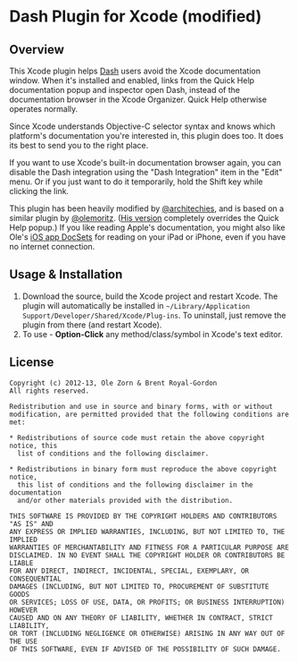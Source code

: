 # Dash Plugin for Xcode (modified)

## Overview

This Xcode plugin helps [Dash](http://kapeli.com/dash/) users avoid the Xcode documentation window. When it's installed and enabled, links from the Quick Help documentation popup and inspector open Dash, instead of the documentation browser in the Xcode Organizer. Quick Help otherwise operates normally.

Since Xcode understands Objective-C selector syntax and knows which platform's documentation you're interested in, this plugin does too. It does its best to send you to the right place.

If you want to use Xcode's built-in documentation browser again, you can disable the Dash integration using the "Dash Integration" item in the "Edit" menu. Or if you just want to do it temporarily, hold the Shift key while clicking the link.

This plugin has been heavily modified by [@architechies](http://twitter.com/architechies), and is based on a similar plugin by [@olemoritz](http://twitter.com/olemoritz). ([His version](https://github.com/Kapeli/Dash-Plugin-for-Xcode) completely overrides the Quick Help popup.) If you like reading Apple's documentation, you might also like Ole's [iOS app DocSets](https://github.com/omz/DocSets-for-iOS) for reading on your iPad or iPhone, even if you have no internet connection.

## Usage & Installation

1. Download the source, build the Xcode project and restart Xcode. The plugin will automatically be installed in `~/Library/Application Support/Developer/Shared/Xcode/Plug-ins`. To uninstall, just remove the plugin from there (and restart Xcode).
2. To use - **Option-Click** any method/class/symbol in Xcode's text editor.

## License

    Copyright (c) 2012-13, Ole Zorn & Brent Royal-Gordon
    All rights reserved.

    Redistribution and use in source and binary forms, with or without
    modification, are permitted provided that the following conditions are met:

    * Redistributions of source code must retain the above copyright notice, this
      list of conditions and the following disclaimer.

    * Redistributions in binary form must reproduce the above copyright notice,
      this list of conditions and the following disclaimer in the documentation
      and/or other materials provided with the distribution.

    THIS SOFTWARE IS PROVIDED BY THE COPYRIGHT HOLDERS AND CONTRIBUTORS "AS IS" AND
    ANY EXPRESS OR IMPLIED WARRANTIES, INCLUDING, BUT NOT LIMITED TO, THE IMPLIED
    WARRANTIES OF MERCHANTABILITY AND FITNESS FOR A PARTICULAR PURPOSE ARE
    DISCLAIMED. IN NO EVENT SHALL THE COPYRIGHT HOLDER OR CONTRIBUTORS BE LIABLE
    FOR ANY DIRECT, INDIRECT, INCIDENTAL, SPECIAL, EXEMPLARY, OR CONSEQUENTIAL
    DAMAGES (INCLUDING, BUT NOT LIMITED TO, PROCUREMENT OF SUBSTITUTE GOODS
    OR SERVICES; LOSS OF USE, DATA, OR PROFITS; OR BUSINESS INTERRUPTION) HOWEVER
    CAUSED AND ON ANY THEORY OF LIABILITY, WHETHER IN CONTRACT, STRICT LIABILITY,
    OR TORT (INCLUDING NEGLIGENCE OR OTHERWISE) ARISING IN ANY WAY OUT OF THE USE
    OF THIS SOFTWARE, EVEN IF ADVISED OF THE POSSIBILITY OF SUCH DAMAGE.

